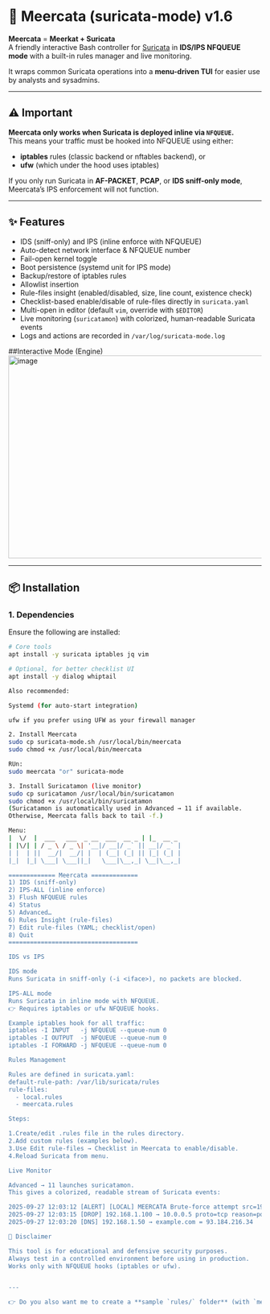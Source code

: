 # 🦦 Meercata (suricata-mode) v1.6

**Meercata** = **Meerkat + Suricata**  
A friendly interactive Bash controller for [Suricata](https://suricata.io/) in **IDS/IPS NFQUEUE mode** with a built-in rules manager and live monitoring.

It wraps common Suricata operations into a **menu-driven TUI** for easier use by analysts and sysadmins.

---

## ⚠️ Important

**Meercata only works when Suricata is deployed inline via `NFQUEUE`.**  
This means your traffic must be hooked into NFQUEUE using either:

- **iptables** rules (classic backend or nftables backend), or  
- **ufw** (which under the hood uses iptables)  

If you only run Suricata in **AF-PACKET**, **PCAP**, or **IDS sniff-only mode**, Meercata’s IPS enforcement will not function.  

---

## ✨ Features

- IDS (sniff-only) and IPS (inline enforce with NFQUEUE)
- Auto-detect network interface & NFQUEUE number
- Fail-open kernel toggle
- Boot persistence (systemd unit for IPS mode)
- Backup/restore of iptables rules
- Allowlist insertion
- Rule-files insight (enabled/disabled, size, line count, existence check)
- Checklist-based enable/disable of rule-files directly in `suricata.yaml`
- Multi-open in editor (default `vim`, override with `$EDITOR`)
- Live monitoring (`suricatamon`) with colorized, human-readable Suricata events
- Logs and actions are recorded in `/var/log/suricata-mode.log`

##Interactive Mode (Engine)
  <img width="907" height="403" alt="image" src="https://github.com/user-attachments/assets/cdc823dc-879a-4d2a-bcda-a402baa5b27c" />


---

## 📦 Installation

### 1. Dependencies

Ensure the following are installed:

```bash
# Core tools
apt install -y suricata iptables jq vim

# Optional, for better checklist UI
apt install -y dialog whiptail

Also recommended:

Systemd (for auto-start integration)

ufw if you prefer using UFW as your firewall manager

2. Install Meercata
sudo cp suricata-mode.sh /usr/local/bin/meercata
sudo chmod +x /usr/local/bin/meercata

RUn:
sudo meercata "or" suricata-mode

3. Install Suricatamon (live monitor)
sudo cp suricatamon /usr/local/bin/suricatamon
sudo chmod +x /usr/local/bin/suricatamon
(Suricatamon is automatically used in Advanced → 11 if available.
Otherwise, Meercata falls back to tail -f.)

Menu:
|  \/  |  ___   ___  _ __  ___  __ _ | |_  __ _ 
| |\/| | / _ \ / _ \| '__|/ __|/ _` || __|/ _` |
| |  | ||  __/|  __/| |  | (__| (_| || |_| (_| |
|_|  |_| \___| \___||_|   \___|\__,_| \__|\__,_|

============= Meercata =============
1) IDS (sniff-only)
2) IPS-ALL (inline enforce)
3) Flush NFQUEUE rules
4) Status
5) Advanced…
6) Rules Insight (rule-files)
7) Edit rule-files (YAML; checklist/open)
8) Quit
====================================

IDS vs IPS

IDS mode
Runs Suricata in sniff-only (-i <iface>), no packets are blocked.

IPS-ALL mode
Runs Suricata in inline mode with NFQUEUE.
👉 Requires iptables or ufw NFQUEUE hooks.

Example iptables hook for all traffic:
iptables -I INPUT   -j NFQUEUE --queue-num 0
iptables -I OUTPUT  -j NFQUEUE --queue-num 0
iptables -I FORWARD -j NFQUEUE --queue-num 0

Rules Management

Rules are defined in suricata.yaml:
default-rule-path: /var/lib/suricata/rules
rule-files:
  - local.rules
  - meercata.rules

Steps:

1.Create/edit .rules file in the rules directory.
2.Add custom rules (examples below).
3.Use Edit rule-files → Checklist in Meercata to enable/disable.
4.Reload Suricata from menu.

Live Monitor

Advanced → 11 launches suricatamon.
This gives a colorized, readable stream of Suricata events:

2025-09-27 12:03:12 [ALERT] [LOCAL] MEERCATA Brute-force attempt src=192.168.1.100 dst=10.0.0.5
2025-09-27 12:03:15 [DROP] 192.168.1.100 → 10.0.0.5 proto=tcp reason=policy
2025-09-27 12:03:20 [DNS] 192.168.1.50 → example.com = 93.184.216.34

🚨 Disclaimer

This tool is for educational and defensive security purposes.
Always test in a controlled environment before using in production.
Works only with NFQUEUE hooks (iptables or ufw).


---

👉 Do you also want me to create a **sample `rules/` folder** (with `meercata-ddos.rules`, `meercata-bruteforce.rules`, `meercata-nmap.rules`) so GitHub users can test right away without writing rules manually?
